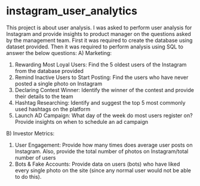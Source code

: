 # instagram_user_analytics

This project is about user analysis. I was asked to perform user analysis for Instagram and provide insights to product manager on the questions asked by the management team. First it was required to create the database using dataset provided. Then it was required to perform analysis using SQL to answer the below questions:
A) Marketing: 
1.	Rewarding Most Loyal Users: Find the 5 oldest users of the Instagram from the database provided
2.	Remind Inactive Users to Start Posting: Find the users who have never posted a single photo on Instagram
3.	Declaring Contest Winner: Identify the winner of the contest and provide their details to the team
4.	Hashtag Researching: Identify and suggest the top 5 most commonly used hashtags on the platform
5.	Launch AD Campaign: What day of the week do most users register on? Provide insights on when to schedule an ad campaign

B) Investor Metrics: 
1.	User Engagement: Provide how many times does average user posts on Instagram. Also, provide the total number of photos on Instagram/total number of users
2.	Bots & Fake Accounts: Provide data on users (bots) who have liked every single photo on the site (since any normal user would not be able to do this).

